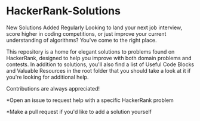 # HackerRank-Solutions

New Solutions Added Regularly
Looking to land your next job interview, score higher in coding competitions, or just improve your current understanding of algorithms? You've come to the right place.

This repository is a home for elegant solutions to problems found on HackerRank, designed to help you improve with both domain problems and contests. In addition to solutions, you'll also find a list of Useful Code Blocks and Valuable Resources in the root folder that you should take a look at it if you're looking for additional help.

Contributions are always appreciated!

*Open an issue to request help with a specific HackerRank problem

*Make a pull request if you'd like to add a solution yourself
